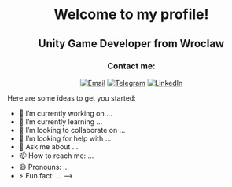 # <p align="center">Welcome to my profile!</p>

## <p align="center">Unity Game Developer from Wroclaw</p>

### <p align="center">Contact me:</p>

<div align="center">

  [![Email](https://img.shields.io/badge/Email-Contact%20Me-red)](artemmelnykov29@gmail.com)
  [![Telegram](https://img.shields.io/badge/Telegram-Chat-blue)](https://t.me/Zi0on)
  [![LinkedIn](https://img.shields.io/badge/LinkedIn-Profile-blue)]( linkedin.com/in/artem-melnykov-376b92282)

</div>




Here are some ideas to get you started:

- 🔭 I’m currently working on ...
- 🌱 I’m currently learning ...
- 👯 I’m looking to collaborate on ...
- 🤔 I’m looking for help with ...
- 💬 Ask me about ...
- 📫 How to reach me: ...
- 😄 Pronouns: ...
- ⚡ Fun fact: ...
-->
